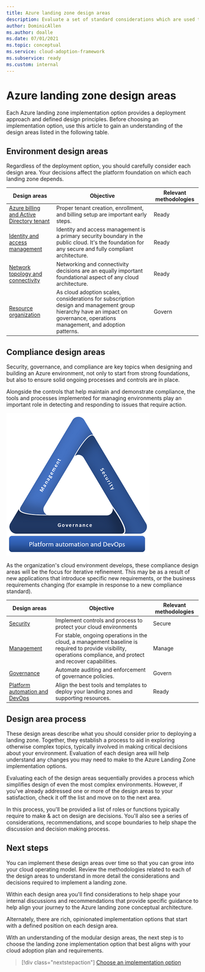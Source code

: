 ```yaml
---
title: Azure landing zone design areas
description: Evaluate a set of standard considerations which are used to define all Azure landing zones.
author: DominicAllen
ms.author: doalle
ms.date: 07/01/2021
ms.topic: conceptual
ms.service: cloud-adoption-framework
ms.subservice: ready
ms.custom: internal
---
```


<!-- TODO: Refactor terms: "design area", "well-architected" -->

# Azure landing zone design areas

Each Azure landing zone implementation option provides a deployment approach and defined design principles. Before choosing an implementation option, use this article to gain an understanding of the design areas listed in the following table.

## Environment design areas

Regardless of the deployment option, you should carefully consider each design area. Your decisions affect the platform foundation on which each landing zone depends.

| Design areas | Objective | Relevant methodologies |
|--|--|--|
| [Azure billing and Active Directory tenant](./design-area/azure-billing-ad-tenant.md) | Proper tenant creation, enrollment, and billing setup are important early steps. | Ready |
| [Identity and access management](./design-area/identity-access.md) | Identity and access management is a primary security boundary in the public cloud. It's the foundation for any secure and fully compliant architecture. | Ready |
| [Network topology and connectivity](./design-area/network-topology-and-connectivity.md) | Networking and connectivity decisions are an equally important foundational aspect of any cloud architecture. | Ready |
| [Resource organization](./design-area/resource-org.md) | As cloud adoption scales, considerations for subscription design and management group hierarchy have an impact on governance, operations management, and adoption patterns. | Govern |

## Compliance design areas

Security, governance, and compliance are key topics when designing and building an Azure environment, not only to start from strong foundations, but also to ensure solid ongoing processes and controls are in place.

Alongside the controls that help maintain and demonstrate compliance, the tools and processes implemented for managing environments play an important role in detecting and responding to issues that require action.

![Compliance design areas](./design-area/media/compliance.png)

As the organization's cloud environment develops, these compliance design areas will be the focus for iterative refinement. This may be as a result of new applications that introduce specific new requirements, or the business requirements changing (for example in response to a new compliance standard).

| Design areas | Objective | Relevant methodologies |
|--|--|--|
| [Security](./design-area/security.md) | Implement controls and process to protect your cloud environments | Secure |
| [Management](./design-area/management.md) | For stable, ongoing operations in the cloud, a management baseline is required to provide visibility, operations compliance, and protect and recover capabilities. | Manage |
| [Governance](./design-area/governance.md) | Automate auditing and enforcement of governance policies. | Govern |
| [Platform automation and DevOps](./design-area/platform-automation-devops.md) | Align the best tools and templates to deploy your landing zones and supporting resources. | Ready |

## Design area process

These design areas describe what you should consider prior to deploying a landing zone. Together, they establish a process to aid in exploring otherwise complex topics, typically involved in making critical decisions about your environment. Evaluation of each design area will help understand any changes you may need to make to the Azure Landing Zone implementation options.

Evaluating each of the design areas sequentially provides a process which simplifies design of even the most complex environments. However, if you've already addressed one or more of the design areas to your satisfaction, check it off the list and move on to the next area.

In this process, you'll be provided a list of roles or functions typically require to make & act on design are decisions. You'll also see a series of considerations, recommendations, and scope boundaries to help shape the discussion and decision making process.

## Next steps

You can implement these design areas over time so that you can grow into your cloud operating model. Review the methodologies related to each of the design areas to understand in more detail the considerations and decisions required to implement a landing zone.

Within each design area you'll find considerations to help shape your internal discussions and recommendations that provide specific guidance to help align your journey to the Azure landing zone conceptual architecture.

Alternately, there are rich, opinionated implementation options that start with a defined position on each design area.

With an understanding of the modular design areas, the next step is to choose the landing zone implementation option that best aligns with your cloud adoption plan and requirements.

> [!div class="nextstepaction"]
> [Choose an implementation option](./implementation-options.md)
